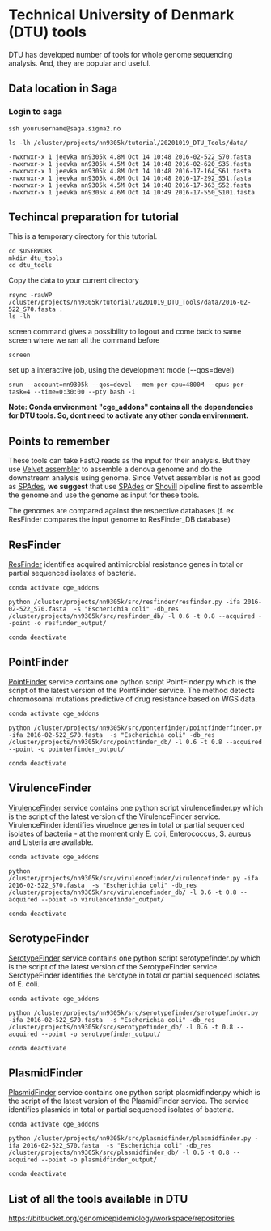 # Technical University of Denmark (DTU) tools
DTU has developed number of tools for whole genome sequencing analysis. And, they are popular and useful. 

## Data location in Saga
### Login to saga

```
ssh yourusername@saga.sigma2.no
     
ls -lh /cluster/projects/nn9305k/tutorial/20201019_DTU_Tools/data/
     
-rwxrwxr-x 1 jeevka nn9305k 4.8M Oct 14 10:48 2016-02-522_S70.fasta
-rwxrwxr-x 1 jeevka nn9305k 4.5M Oct 14 10:48 2016-02-620_S35.fasta
-rwxrwxr-x 1 jeevka nn9305k 4.8M Oct 14 10:48 2016-17-164_S61.fasta
-rwxrwxr-x 1 jeevka nn9305k 4.8M Oct 14 10:48 2016-17-292_S51.fasta
-rwxrwxr-x 1 jeevka nn9305k 4.5M Oct 14 10:48 2016-17-363_S52.fasta
-rwxrwxr-x 1 jeevka nn9305k 4.6M Oct 14 10:49 2016-17-550_S101.fasta
```  

## Techincal preparation for tutorial
This is a temporary directory for this tutorial.

```
cd $USERWORK
mkdir dtu_tools
cd dtu_tools
```

Copy the data to your current directory 

```
rsync -rauWP /cluster/projects/nn9305k/tutorial/20201019_DTU_Tools/data/2016-02-522_S70.fasta .
ls -lh
```

screen command gives a possibility to logout and come back to same screen where we ran all the command before
```
screen
```

set up a interactive job, using the development mode (--qos=devel)
```
srun --account=nn9305k --qos=devel --mem-per-cpu=4800M --cpus-per-task=4 --time=0:30:00 --pty bash -i
```

**Note: Conda environment "cge_addons" contains all the dependencies for DTU tools. So, dont need to activate any other conda environment.**

## Points to remember
These tools can take FastQ reads as the input for their analysis. But they use [Velvet assembler](https://www.ebi.ac.uk/~zerbino/velvet/) to assemble a denova genome and do the downstream analysis using genome.
Since Vetvet assembler is not as good as [SPAdes](https://www.ncbi.nlm.nih.gov/pmc/articles/PMC3342519/), **we suggest** that use [SPAdes]((https://www.ncbi.nlm.nih.gov/pmc/articles/PMC3342519/)) or [Shovill](https://github.com/tseemann/shovill) pipeline first to assemble the genome and use the genome as input for these tools.

The genomes are compared against the respective databases (f. ex. ResFinder compares the input genome to ResFinder_DB database)

## ResFinder
[ResFinder](https://bitbucket.org/genomicepidemiology/resfinder/src/master/) identifies acquired antimicrobial resistance genes in total or partial sequenced isolates of bacteria.

```
conda activate cge_addons

python /cluster/projects/nn9305k/src/resfinder/resfinder.py -ifa 2016-02-522_S70.fasta  -s "Escherichia coli" -db_res /cluster/projects/nn9305k/src/resfinder_db/ -l 0.6 -t 0.8 --acquired --point -o resfinder_output/ 

conda deactivate
```

## PointFinder
[PointFinder](https://bitbucket.org/genomicepidemiology/pointfinder/src/master/) service contains one python script PointFinder.py which is the script of the latest version of the PointFinder service. The method detects chromosomal mutations predictive of drug resistance based on WGS data.


```
conda activate cge_addons

python /cluster/projects/nn9305k/src/ponterfinder/pointfinderfinder.py -ifa 2016-02-522_S70.fasta  -s "Escherichia coli" -db_res /cluster/projects/nn9305k/src/pointfinder_db/ -l 0.6 -t 0.8 --acquired --point -o pointerfinder_output/ 

conda deactivate
```

## VirulenceFinder
[VirulenceFinder](https://bitbucket.org/genomicepidemiology/virulencefinder/src/master/) service contains one python script virulencefinder.py which is the script of the latest version of the VirulenceFinder service. VirulenceFinder identifies viruelnce genes in total or partial sequenced isolates of bacteria - at the moment only E. coli, Enterococcus, S. aureus and Listeria are available.

```
conda activate cge_addons

python /cluster/projects/nn9305k/src/virulencefinder/virulencefinder.py -ifa 2016-02-522_S70.fasta  -s "Escherichia coli" -db_res /cluster/projects/nn9305k/src/virulencefinder_db/ -l 0.6 -t 0.8 --acquired --point -o virulencefinder_output/ 

conda deactivate
```

## SerotypeFinder
[SerotypeFinder](https://bitbucket.org/genomicepidemiology/serotypefinder/src/master/) service contains one python script serotypefinder.py which is the script of the latest version of the SerotypeFinder service. SerotypeFinder identifies the serotype in total or partial sequenced isolates of E. coli.

```
conda activate cge_addons

python /cluster/projects/nn9305k/src/serotypefinder/serotypefinder.py -ifa 2016-02-522_S70.fasta  -s "Escherichia coli" -db_res /cluster/projects/nn9305k/src/serotypefinder_db/ -l 0.6 -t 0.8 --acquired --point -o serotypefinder_output/ 

conda deactivate
```

## PlasmidFinder
[PlasmidFinder](https://bitbucket.org/genomicepidemiology/plasmidfinder/src/master/) service contains one python script plasmidfinder.py which is the script of the latest version of the PlasmidFinder service. The service identifies plasmids in total or partial sequenced isolates of bacteria.


```
conda activate cge_addons

python /cluster/projects/nn9305k/src/plasmidfinder/plasmidfinder.py -ifa 2016-02-522_S70.fasta  -s "Escherichia coli" -db_res /cluster/projects/nn9305k/src/plasmidfinder_db/ -l 0.6 -t 0.8 --acquired --point -o plasmidfinder_output/ 

conda deactivate
```

## List of all the tools available in DTU

https://bitbucket.org/genomicepidemiology/workspace/repositories
